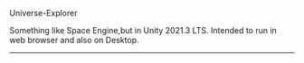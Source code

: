Universe-Explorer


Something like Space Engine,but in Unity 2021.3 LTS.
Intended to run in web browser and also on Desktop.

--------------
